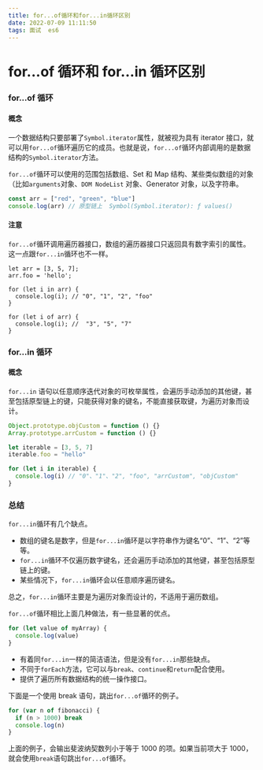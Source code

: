 ```yaml
---
title: for...of循环和for...in循环区别
date: 2022-07-09 11:11:50
tags: 面试  es6
---
```


# for...of 循环和 for...in 循环区别

### for...of 循环

#### 概念

一个数据结构只要部署了`Symbol.iterator`属性，就被视为具有 iterator 接口，就可以用`for...of`循环遍历它的成员。也就是说，`for...of`循环内部调用的是数据结构的`Symbol.iterator`方法。

`for...of`循环可以使用的范围包括数组、Set 和 Map 结构、某些类似数组的对象（比如`arguments`对象、`DOM NodeList` 对象、Generator 对象，以及字符串。

```js
const arr = ["red", "green", "blue"]
console.log(arr) // 原型链上  Symbol(Symbol.iterator): ƒ values()
```

#### 注意

`for...of`循环调用遍历器接口，数组的遍历器接口只返回具有数字索引的属性。这一点跟`for...in`循环也不一样。

```
let arr = [3, 5, 7];
arr.foo = 'hello';

for (let i in arr) {
  console.log(i); // "0", "1", "2", "foo"
}

for (let i of arr) {
  console.log(i); //  "3", "5", "7"
}
```

### for...in 循环

#### 概念

`for...in` 语句以任意顺序迭代对象的可枚举属性，会遍历手动添加的其他键，甚至包括原型链上的键，只能获得对象的键名，不能直接获取键，为遍历对象而设计。

```javascript
Object.prototype.objCustom = function () {}
Array.prototype.arrCustom = function () {}

let iterable = [3, 5, 7]
iterable.foo = "hello"

for (let i in iterable) {
  console.log(i) // "0"、"1"、"2", "foo", "arrCustom", "objCustom"
}
```

### 总结

`for...in`循环有几个缺点。

- 数组的键名是数字，但是`for...in`循环是以字符串作为键名“0”、“1”、“2”等等。
- `for...in`循环不仅遍历数字键名，还会遍历手动添加的其他键，甚至包括原型链上的键。
- 某些情况下，`for...in`循环会以任意顺序遍历键名。

总之，`for...in`循环主要是为遍历对象而设计的，不适用于遍历数组。

`for...of`循环相比上面几种做法，有一些显著的优点。

```javascript
for (let value of myArray) {
  console.log(value)
}
```

- 有着同`for...in`一样的简洁语法，但是没有`for...in`那些缺点。
- 不同于`forEach`方法，它可以与`break`、`continue`和`return`配合使用。
- 提供了遍历所有数据结构的统一操作接口。

下面是一个使用 break 语句，跳出`for...of`循环的例子。

```javascript
for (var n of fibonacci) {
  if (n > 1000) break
  console.log(n)
}
```

上面的例子，会输出斐波纳契数列小于等于 1000 的项。如果当前项大于 1000，就会使用`break`语句跳出`for...of`循环。
